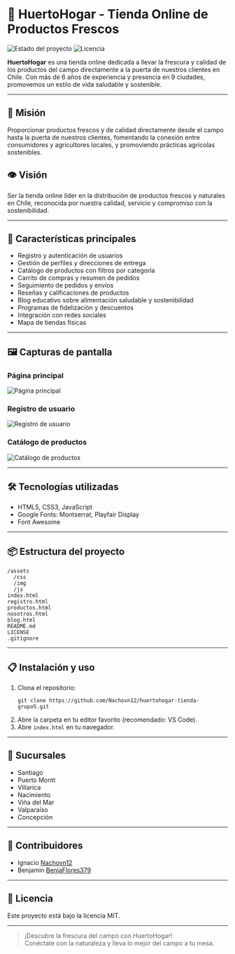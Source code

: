 # 🥑 HuertoHogar - Tienda Online de Productos Frescos

![Estado del proyecto](https://img.shields.io/badge/estado-en%20desarrollo-yellow)
![Licencia](https://img.shields.io/badge/licencia-MIT-green)

**HuertoHogar** es una tienda online dedicada a llevar la frescura y calidad de los productos del campo directamente a la puerta de nuestros clientes en Chile. Con más de 6 años de experiencia y presencia en 9 ciudades, promovemos un estilo de vida saludable y sostenible.

---

## 🌱 Misión

Proporcionar productos frescos y de calidad directamente desde el campo hasta la puerta de nuestros clientes, fomentando la conexión entre consumidores y agricultores locales, y promoviendo prácticas agrícolas sostenibles.

## 👁️ Visión

Ser la tienda online líder en la distribución de productos frescos y naturales en Chile, reconocida por nuestra calidad, servicio y compromiso con la sostenibilidad.

---

## 🚀 Características principales

- Registro y autenticación de usuarios
- Gestión de perfiles y direcciones de entrega
- Catálogo de productos con filtros por categoría
- Carrito de compras y resumen de pedidos
- Seguimiento de pedidos y envíos
- Reseñas y calificaciones de productos
- Blog educativo sobre alimentación saludable y sostenibilidad
- Programas de fidelización y descuentos
- Integración con redes sociales
- Mapa de tiendas físicas

---

## 🖼️ Capturas de pantalla

### Página principal
![Página principal](assets/img/inicio.png)

### Registro de usuario
![Registro de usuario](assets/img/registro.png)

### Catálogo de productos
![Catálogo de productos](assets/img/productos.png)

---

## 🛠️ Tecnologías utilizadas

- HTML5, CSS3, JavaScript
- Google Fonts: Montserrat, Playfair Display
- Font Awesome

---

## 📦 Estructura del proyecto

```
/assets
  /css
  /img
  /js
index.html
registro.html
productos.html
nosotros.html
blog.html
README.md
LICENSE
.gitignore
```

---

## 📋 Instalación y uso

1. Clona el repositorio:
   ```
   git clone https://github.com/Nachovn12/huertohogar-tienda-grupo5.git
   ```
2. Abre la carpeta en tu editor favorito (recomendado: VS Code).
3. Abre `index.html` en tu navegador.

---

## 📍 Sucursales

- Santiago
- Puerto Montt
- Villarica
- Nacimiento
- Viña del Mar
- Valparaíso
- Concepción

---

## 👥 Contribuidores

- Ignacio [Nachovn12](https://github.com/Nachovn12)
- Benjamin [BenjaFlores379](https://github.com/BenjaFlores379)

---

## 📄 Licencia

Este proyecto está bajo la licencia MIT.

---

> ¡Descubre la frescura del campo con HuertoHogar!  
> Conéctate con la naturaleza y lleva lo mejor del campo a tu mesa.

